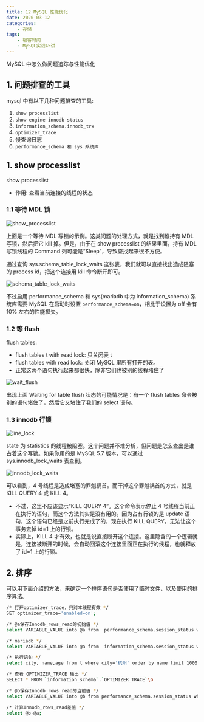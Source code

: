 ```yaml
---
title: 12 MySQL 性能优化
date: 2020-03-12
categories:
    - 存储
tags:
    - 极客时间
    - MySQL实战45讲
---
```


MySQL 中怎么做问题追踪与性能优化

<!-- more -->


## 1. 问题排查的工具
mysql 中有以下几种问题排查的工具:
1. `show processlist`
2. `show engine innodb status`
3. `information_schema.innodb_trx`
4. `optimizer_trace`
5. 慢查询日志
6. `performance_schema 和 sys 系统库`


## 1. show processlist
show processlist
- 作用: 查看当前连接的线程的状态

### 1.1 等待 MDL 锁
![show_processlist](/images/mysql/MySQL45讲/show_processlist.png)

上面是一个等待 MDL 写锁的示例。这类问题的处理方式，就是找到谁持有 MDL 写锁，然后把它 kill 掉。但是，由于在 show processlist 的结果里面，持有 MDL 写锁线程的 Command 列可能是“Sleep”，导致查找起来很不方便。

通过查询 sys.schema_table_lock_waits 这张表，我们就可以直接找出造成阻塞的 process id，把这个连接用 kill 命令断开即可。

![schema_table_lock_waits](/images/mysql/MySQL45讲/schema_table_lock_waits.png)


不过启用 performance_schema 和 sys(mariadb 中为 information_schema) 系统库需要 MySQL 在启动时设置 `performance_schema=on`，相比于设置为 off 会有 10% 左右的性能损失。


### 1.2 等 flush
flush tables:
- flush tables t with read lock: 只关闭表 t
- flush tables with read lock: 关闭 MySQL 里所有打开的表。
- 正常这两个语句执行起来都很快，除非它们也被别的线程堵住了

![wait_flush](/images/mysql/MySQL45讲/wait_flush.png)

出现上面 Waiting for table flush 状态的可能情况是：有一个 flush tables 命令被别的语句堵住了，然后它又堵住了我们的 select 语句。


### 1.3 innodb 行锁
![line_lock](/images/mysql/MySQL45讲/line_lock.png)

state 为 statistics 的线程被阻塞。这个问题并不难分析，但问题是怎么查出是谁占着这个写锁。如果你用的是 MySQL 5.7 版本，可以通过 sys.innodb_lock_waits 表查到。

![innodb_lock_waits](/images/mysql/MySQL45讲/innodb_lock_waits.png)

可以看到，4 号线程是造成堵塞的罪魁祸首。而干掉这个罪魁祸首的方式，就是 KILL QUERY 4 或 KILL 4。
- 不过，这里不应该显示“KILL QUERY 4”。这个命令表示停止 4 号线程当前正在执行的语句，而这个方法其实是没有用的。因为占有行锁的是 update 语句，这个语句已经是之前执行完成了的，现在执行 KILL QUERY，无法让这个事务去掉 id=1 上的行锁。
- 实际上，KILL 4 才有效，也就是说直接断开这个连接。这里隐含的一个逻辑就是，连接被断开的时候，会自动回滚这个连接里面正在执行的线程，也就释放了 id=1 上的行锁。


## 2. 排序
可以用下面介绍的方法，来确定一个排序语句是否使用了临时文件，以及使用的排序算法。

```bash
/* 打开optimizer_trace，只对本线程有效 */
SET optimizer_trace='enabled=on'; 

/* @a保存Innodb_rows_read的初始值 */
select VARIABLE_VALUE into @a from  performance_schema.session_status where variable_name = 'Innodb_rows_read';

/* mariadb */
select VARIABLE_VALUE into @a from  information_schema.session_status where variable_name = 'Innodb_rows_read';

/* 执行语句 */
select city, name,age from t where city='杭州' order by name limit 1000; 

/* 查看 OPTIMIZER_TRACE 输出 */
SELECT * FROM `information_schema`.`OPTIMIZER_TRACE`\G

/* @b保存Innodb_rows_read的当前值 */
select VARIABLE_VALUE into @b from performance_schema.session_status where variable_name = 'Innodb_rows_read';

/* 计算Innodb_rows_read差值 */
select @b-@a;
```